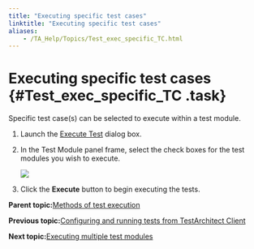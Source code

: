 ```yaml
--- 
title: "Executing specific test cases"
linktitle: "Executing specific test cases"
aliases: 
    - /TA_Help/Topics/Test_exec_specific_TC.html
---
```

# Executing specific test cases {#Test_exec_specific_TC .task}

Specific test case\(s\) can be selected to execute within a test module.

1.  Launch the [Execute Test](Test_exec_test_execution.html) dialog box.

2.  In the Test Module panel frame, select the check boxes for the test modules you wish to execute.

    ![](../Images/ug57.png)

3.  Click the **Execute** button to begin executing the tests.


**Parent topic:**[Methods of test execution](../../TA_Help/Topics/Test_exec_methods.html)

**Previous topic:**[Configuring and running tests from TestArchitect Client](../../TA_Help/Topics/Test_exec_test_execution.html)

**Next topic:**[Executing multiple test modules](../../TA_Help/Topics/Test_exec_multiple_TM.html)

